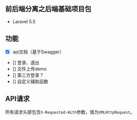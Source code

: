 ## 前后端分离之后端基础项目包
* Laravel 5.5

## 功能
* [x] api文档（基于Swagger）
* [] 登录、退出
* [] 文件上传demo
* [] 第三方登录？
* [] 自定义辅助函数

## API请求
所有请求头部包含`X-Requested-With`参数，值为`XMLHttpRequest`。